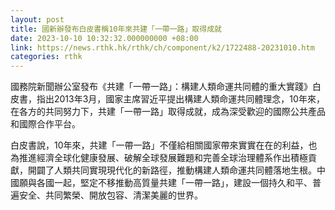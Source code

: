 ```yaml
---
layout: post
title: 國新辦發布白皮書稱10年來共建「一帶一路」取得成就
date: 2023-10-10 10:32:32.000000000 +08:00
link: https://news.rthk.hk/rthk/ch/component/k2/1722488-20231010.htm
categories: rthk
---
```


國務院新聞辦公室發布《共建「一帶一路」：構建人類命運共同體的重大實踐》白皮書，指出2013年3月，國家主席習近平提出構建人類命運共同體理念，10年來，在各方的共同努力下，共建「一帶一路」取得成就，成為深受歡迎的國際公共產品和國際合作平台。

白皮書說，10年來，共建「一帶一路」不僅給相關國家帶來實實在在的利益，也為推進經濟全球化健康發展、破解全球發展難題和完善全球治理體系作出積極貢獻，開闢了人類共同實現現代化的新路徑，推動構建人類命運共同體落地生根。中國願與各國一起，堅定不移推動高質量共建「一帶一路」，建設一個持久和平、普遍安全、共同繁榮、開放包容、清潔美麗的世界。
